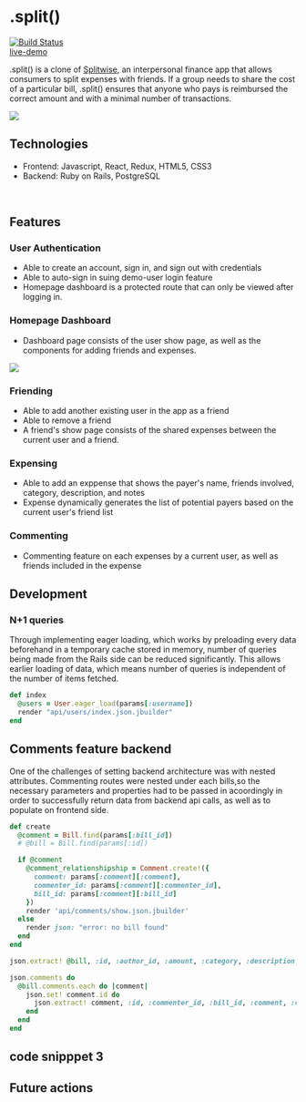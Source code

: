 # .split()
[![Build Status](https://app.travis-ci.com/dannyjwpark/split.svg?branch=main)](https://app.travis-ci.com/github/dannyjwpark/split)    
[live-demo](https://splitsplit.herokuapp.com/)


.split() is a clone of [Splitwise](https://www.splitwise.com/), an interpersonal finance app that allows consumers to split expenses with friends. If a group needs to share the cost of a particular bill, .split() ensures that anyone who pays is reimbursed the correct amount and with a minimal number of transactions. 
<br />

![](https://github.com/dannyjwpark/split/blob/main/app/assets/images/splash_screen.gif)


## Technologies
- Frontend: Javascript, React, Redux, HTML5, CSS3
- Backend: Ruby on Rails, PostgreSQL
<br />

## Features

### User Authentication
- Able to create an account, sign in, and sign out with credentials
- Able to auto-sign in suing demo-user login feature
- Homepage dashboard is a protected route that can only be viewed after logging in.

### Homepage Dashboard
- Dashboard page consists of the user show page, as well as the components for adding friends and expenses.

![](https://github.com/dannyjwpark/split/blob/main/app/assets/images/adding_friend_bill.gif)

### Friending
- Able to add another existing user in the app as a friend
- Able to remove a friend
- A friend's show page consists of the shared expenses between the current user and a friend.

### Expensing
- Able to add an exppense that shows the payer's name, friends involved, category, description, and notes
- Expense dynamically generates the list of potential payers based on the current user's friend list

### Commenting
- Commenting feature on each expenses by a current user, as well as friends included in the expense


## Development
### N+1 queries

Through implementing eager loading, which works by preloading every data beforehand in a temporary cache stored in memory, number of queries being made from the Rails side can be reduced significantly. This allows earlier loading of data, which means number of queries is independent of the number of items fetched.

``` Ruby
def index
  @users = User.eager_load(params[:username])
  render "api/users/index.json.jbuilder"
end
```


## Comments feature backend

One of the challenges of setting backend architecture was with nested attributes.  Commenting routes were nested under each bills,so the necessary parameters and properties had to be passed in acoordingly in order to successfully return data from backend api calls, as well as to populate on frontend side.

``` Ruby
def create
  @comment = Bill.find(params[:bill_id])
  # @bill = Bill.find(params[:id])

  if @comment
    @comment_relationshipship = Comment.create!({
      comment: params[:comment][:comment],
      commenter_id: params[:comment][:commenter_id],
      bill_id: params[:comment][:bill_id]
    })
    render 'api/comments/show.json.jbuilder'
  else
    render json: "error: no bill found"
  end
end
```

``` Ruby
json.extract! @bill, :id, :author_id, :amount, :category, :description, :friend_list, :notes, :payer_id

json.comments do
  @bill.comments.each do |comment|
    json.set! comment.id do
      json.extract! comment, :id, :commenter_id, :bill_id, :comment, :created_at, :updated_at
    end
  end
end
```


## code snipppet 3

## Future actions
